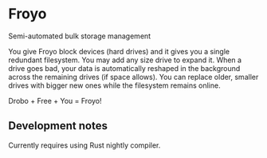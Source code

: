 # Froyo

Semi-automated bulk storage management

You give Froyo block devices (hard drives) and it gives you a single
redundant filesystem. You may add any size drive to expand it. When a
drive goes bad, your data is automatically reshaped in the background
across the remaining drives (if space allows). You can replace older,
smaller drives with bigger new ones while the filesystem remains online.

Drobo + Free + You = Froyo!

## Development notes

Currently requires using Rust nightly compiler.
